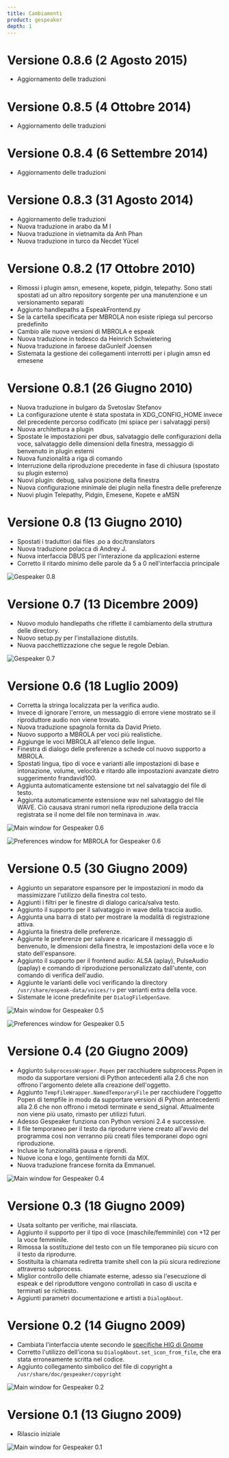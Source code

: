 ```yaml
---
title: Cambiamenti
product: gespeaker
depth: 1
---
```


# Versione 0.8.6 (2 Agosto 2015)
* Aggiornamento delle traduzioni

# Versione 0.8.5 (4 Ottobre 2014)
* Aggiornamento delle traduzioni

# Versione 0.8.4 (6 Settembre 2014)
* Aggiornamento delle traduzioni

# Versione 0.8.3 (31 Agosto 2014)
* Aggiornamento delle traduzioni
* Nuova traduzione in arabo da M I
* Nuova traduzione in vietnamita da Anh Phan
* Nuova traduzione in turco da Necdet Yücel

# Versione 0.8.2 (17 Ottobre 2010)
* Rimossi i plugin amsn, emesene, kopete, pidgin, telepathy. Sono stati spostati ad un altro repository sorgente per una manutenzione e un versionamento separati
* Aggiunto handlepaths a EspeakFrontend.py
* Se la cartella specificata per MBROLA non esiste ripiega sul percorso predefinito
* Cambio alle nuove versioni di MBROLA e espeak
* Nuova traduzione in tedesco da Heinrich Schwietering
* Nuova traduzione in faroese daGunleif Joensen
* Sistemata la gestione dei collegamenti interrotti per i plugin amsn ed emesene

# Versione 0.8.1 (26 Giugno 2010)
* Nuova traduzione in bulgaro da Svetoslav Stefanov
* La configurazione utente è stata spostata in XDG_CONFIG_HOME invece del precedente percorso codificato (mi spiace per i salvataggi persi)
* Nuova architettura a plugin
* Spostate le impostazioni per dbus, salvataggio delle configurazioni della voce, salvataggio delle dimensioni della finestra, messaggio di benvenuto in plugin esterni
* Nuova funzionalità a riga di comando
* Interruzione della riproduzione precedente in fase di chiusura (spostato su plugin esterno)
* Nuovi plugin: debug, salva posizione della finestra
* Nuova configurazione minimale dei plugin nella finestra delle preferenze
* Nuovi plugin Telepathy, Pidgin, Emesene, Kopete e aMSN

# Versione 0.8 (13 Giugno 2010)
* Spostati i traduttori dai files .po a doc/translators
* Nuova traduzione polacca di Andrey J.
* Nuova interfaccia DBUS per l'interazione da applicazioni esterne
* Corretto il ritardo minimo delle parole da 5 a 0 nell'interfaccia principale

![Gespeaker 0.8](/resources/gespeaker/archive/v0.8/italian/about.png?classes=center)

# Versione 0.7 (13 Dicembre 2009)
* Nuovo modulo handlepaths che riflette il cambiamento della struttura delle directory.
* Nuovo setup.py per l'installazione distutils.
* Nuova pacchettizzazione che segue le regole Debian.

![Gespeaker 0.7](/resources/gespeaker/archive/v0.7/italian/about.png?classes=center)

# Versione 0.6 (18 Luglio 2009)
* Corretta la stringa localizzata per la verifica audio.
* Invece di ignorare l'errore, un messaggio di errore viene mostrato se il riproduttore audio non viene trovato.
* Nuova traduzione spagnola fornita da David Prieto.
* Nuovo supporto a MBROLA per voci più realistiche.
* Aggiunge le voci MBROLA all'elenco delle lingue.
* Finestra di dialogo delle preferenze a schede col nuovo supporto a MBROLA.
* Spostati lingua, tipo di voce e varianti alle impostazioni di base e intonazione, volume, velocità e ritardo alle impostazioni avanzate dietro suggerimento frandavid100.
* Aggiunta automaticamente estensione txt nel salvataggio del file di testo.
* Aggiunta automaticamente estensione wav nel salvataggio del file WAVE. Ciò causava strani rumori nella riproduzione della traccia registrata se il nome del file non terminava in .wav.

![Main window for Gespeaker 0.6](/resources/gespeaker/archive/v0.6/italian/main.jpg?classes=center)

![Preferences window for MBROLA for Gespeaker 0.6](/resources/gespeaker/archive/v0.6/italian/mbrola.jpg?classes=center)

# Versione 0.5 (30 Giugno 2009)
* Aggiunto un separatore espansore per le impostazioni in modo da massimizzare l'utilizzo della finestra col testo.
* Aggiunti i filtri per le finestre di dialogo carica/salva testo.
* Aggiunto il supporto per il salvataggio in wave della traccia audio.
* Aggiunta una barra di stato per mostrare la modalità di registrazione attiva.
* Aggiunta la finestra delle preferenze.
* Aggiunte le preferenze per salvare e ricaricare il messaggio di benvenuto, le dimensioni della finestra, le impostazioni della voce e lo stato dell'espansore.
* Aggiunto il supporto per il frontend audio: ALSA (aplay), PulseAudio (paplay) e comando di riproduzione personalizzato dall'utente, con comando di verifica dell'audio.
* Aggiunte le varianti delle voci verificando la directory ```/usr/share/espeak-data/voices/!v``` per varianti extra della voce.
* Sistemate le icone predefinite per ```DialogFileOpenSave```.

![Main window for Gespeaker 0.5](/resources/gespeaker/archive/v0.5/italian/main.png?classes=center)

![Preferences window for Gespeaker 0.5](/resources/gespeaker/archive/v0.5/italian/preferences.png?classes=center)

# Versione 0.4 (20 Giugno 2009)
* Aggiunto ```SubprocessWrapper.Popen``` per racchiudere subprocess.Popen in modo da supportare versioni di Python antecedenti alla 2.6 che non offrono l'argomento delete alla creazione dell'oggetto.
* Aggiunto ```TempfileWrapper.NamedTemporaryFile``` per racchiudere l'oggetto Popen di tempfile in modo da supportare versioni di Python antecedenti alla 2.6 che non offrono i metodi terminate e send_signal. Attualmente non viene più usato, rimasto per utilizzi futuri.
* Adesso Gespeaker funziona con Python versioni 2.4 e successive.
* Il file temporaneo per il testo da riprodurre viene creato all'avvio del programma così non verranno più creati files temporanei dopo ogni riproduzione.
* Incluse le funzionalità pausa e riprendi.
* Nuove icona e logo, gentilmente forniti da MIX.
* Nuova traduzione francese fornita da Emmanuel.

![Main window for Gespeaker 0.4](/resources/gespeaker/archive/v0.4/italian/main.png?classes=center)

# Versione 0.3 (18 Giugno 2009)
* Usata soltanto per verifiche, mai rilasciata.
* Aggiunto il supporto per il tipo di voce (maschile/femminile) con +12 per la voce femminile.
* Rimossa la sostituzione del testo con un file temporaneo più sicuro con il testo da riprodurre.
* Sostituita la chiamata rediretta tramite shell con la più sicura redirezione attraverso subprocess.
* Miglior controllo delle chiamate esterne, adesso sia l'esecuzione di espeak e del riproduttore vengono controllati in caso di uscita e terminati se richiesto.
* Aggiunti parametri documentazione e artisti a ```DialogAbout```.

# Versione 0.2 (14 Giugno 2009)
* Cambiata l'interfaccia utente secondo le [specifiche HIG di Gnome](https://developer.gnome.org/hig/stable/)
* Corretto l'utilizzo dell'icona su ```DialogAbout.set_icon_from_file```, che era stata erroneamente scritta nel codice.
* Aggiunto collegamento simbolico del file di copyright a ```/usr/share/doc/gespeaker/copyright```

![Main window for Gespeaker 0.2](/resources/gespeaker/archive/v0.2/italian/main.png?classes=center)

# Versione 0.1 (13 Giugno 2009)
* Rilascio iniziale

![Main window for Gespeaker 0.1](/resources/gespeaker/archive/v0.1/italian/main.jpg?classes=center)
